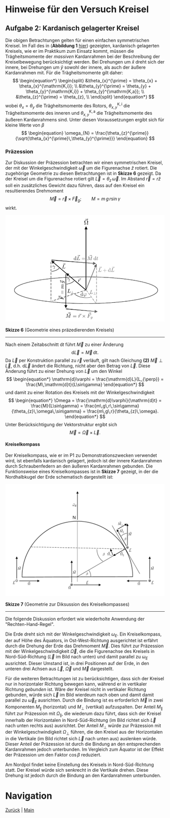 # Hinweise für den Versuch Kreisel

## Aufgabe 2: Kardanisch gelagerter Kreisel

Die obigen Betrachtungen gelten für einen einfachen symmetrischen Kreisel. Im Fall des in (**Abbildung 1** [hier](https://gitlab.kit.edu/kit/etp-lehre/p1-praktikum/students/-/blob/main/Kreisel/doc/Hinweise-Aufgabe-2.md)) gezeigten, kardanisch gelagerten Kreisels, wie er im Praktikum zum Einsatz kommt, müssen die Trägheitsmomente der *massiven* Kardanrahmen bei der Beschreibung der Kreiselbewegung berücksichtigt werden. Bei Drehungen um $\hat{x}$ dreht sich der innere, bei Drehungen um $\hat{y}$ sowohl der innere, als auch der äußere Kardanrahmen mit. Für die Trägheitsmomente gilt daher: 
$$
\begin{equation*}
\begin{split}
&\theta_{x}^{\prime} = \theta_{x} + \theta_{x}^{\mathrm{K,i}}; \\
&\theta_{y}^{\prime} = \theta_{y} + \theta_{y}^{\mathrm{K,i}} + \theta_{y}^{\mathrm{K,a}}; \\
&\theta_{z}^{\prime} = \theta_{z}, \\
\end{split}
\end{equation*}
$$
wobei $\theta_{x}=\theta_{y}$ die Trägheitsmomente des Rotors, $\theta_{x,y}^{\mathrm{K,i}}$ die Trägheitsmomente des inneren und $\theta_{x,y}^{\mathrm{K,a}}$ die Trägheitsmomente des äußeren Kardanrahmens sind. Unter diesen Voraussetzungen ergibt sich für kleine Werte von $\beta$
$$
\begin{equation}
\omega_{N} = \frac{\theta_{z}^{\prime}}{\sqrt{\theta_{x}^{\prime}\,\theta_{y}^{\prime}}}
\end{equation}
$$

### Präzession

Zur Diskussion der Präzession betrachten wir einen symmetrischen Kreisel, der mit der Winkelgeschwindigkeit $\vec{\omega}$ um die Figurenachse $\hat{z}$ rotiert. Die zugehörige Geometrie zu diesen Betrachtungen ist in **Skizze 6** gezeigt. Da der Kreisel um die Figurenachse rotiert gilt $\vec{L}=\theta_{z}\,\vec{\omega}$.  Im Abstand $\vec{r}=r\hat{z}$ soll ein zusätzliches Gewicht dazu führen, dass auf den Kreisel ein resultierendes Drehmoment 
$$
\begin{equation}
\vec{M} = \vec{r}\times\vec{F}_{g}; \qquad M=m\,g\,r\sin\gamma
\end{equation}
$$
wirkt.

<img src="../figures/Praezession.png" width="900" style="zoom:100%;" />

**Skizze 6** (Geometrie eines präzedierenden Kreisels)

---

Nach einem Zeitabschnitt $\mathrm{d}t$ führt $\vec{M}$ zu einer Änderung
$$
\begin{equation*}
\mathrm{d}\vec{L} = \vec{M}\,\mathrm{dt}.
\end{equation*}
$$
Da $\vec{L}$ per Konstruktion parallel zu $\vec{r}$ verläuft, gilt nach Gleichung **(2)** $\vec{M}\perp\vec{L}$, d.h. $\mathrm{d}\vec{L}$ ändert die Richtung, nicht aber den Betrag von $\vec{L}$. Diese Änderung führt zu einer Drehung von $\vec{L}$ um den Winkel
$$
\begin{equation*}
\mathrm{d}\varphi = \frac{\mathrm{d}L}{L_{\perp}} = \frac{M\,\mathrm{d}t}{L\sin\gamma}
\end{equation*}
$$
und damit zu einer Rotation des Kreisels mit der Winkelgeschwindigkeit
$$
\begin{equation*}
\Omega = \frac{\mathrm{d}\varphi}{\mathrm{d}t} = \frac{M}{L\sin\gamma} = \frac{m\,g\,r\,\sin\gamma}{\theta_{z}\,\omega\,\sin\gamma} = \frac{m\,g\,r}{\theta_{z}\,\omega}.
\end{equation*}
$$
Unter Berücksichtigung der Vektorstruktur ergibt sich
$$
\begin{equation*}
\vec{M}=\vec{\Omega}\times\vec{L}.
\end{equation*}
$$

#### Kreiselkompass

Der Kreiselkompass, wie er im P1 zu Demonstrationszwecken verwendet wird, ist ebenfalls kardanisch gelagert, jedoch ist der innere Kardanrahmen durch Schraubenfedern an den äußeren Kardanrahmen gebunden. Die Funktionsweise eines Kreiselkompasses ist in **Skizze 7** gezeigt, in der die Nordhalbkugel der Erde schematisch dargestellt ist:

<img src="../figures/KreiselkompassSkizze.png" width="900" style="zoom:100%;" />

**Skizze 7** (Geometrie zur Diksussion des Kreiselkompasses)

---

Die folgende Diskussion erfordert wie wiederholte Anwendung der "Rechten-Hand-Regel". 

Die Erde dreht sich mit der Winkelgeschwindigkeit $\omega_{E}$. Ein Kreiselkompass, der auf Höhe des Äquators, in Ost-West-Richtung ausgerichtet ist erfährt durch die Drehung der Erde das Drehmoment $\vec{M}$. Dies führt zur Präzession mit der Winkelgeschwindigkeit $\vec{\Omega}$, die die Figurenachse des Kreisels in Nord-Süd-Richtung ($\vec{L}$ im Bild nach unten) und damit parallel zu $\omega_{E}$ ausrichtet. Dieser Umstand ist, in drei Positionen auf der Erde, in den unteren drei Achsen aus $\vec{L}$, $\vec{\Omega}$ und $\vec{M}$ dargestellt. 

Für die weiteren Betrachtungen ist zu berücksichtigen, dass sich der Kreisel nur in horizontaler Richtung bewegen kann, während er in vertikaler Richtung *gebunden* ist. Wäre der Kreisel nicht in vertikaler Richtung gebunden, würde sich $\vec{L}$ im Bild wierdeum nach oben und damit damit parallel zu $\vec{\omega}_{E}$ ausrichten. Durch die Bindung ist es erforderlich $\vec{M}$ in zwei Komponenten $M_{\parallel}$ (horizontal) und $M_{\perp}$ (vertikal) aufzuspalten. Der Anteil $M_{\parallel}$ führt zur Präzession mit $\Omega_{\parallel}$, die wiederum dazu führt, dass sich der Kreisel innerhalb der Horizontalen in Nord-Süd-Richtung (im Bild richtet sich $\vec{L}$ nach unten rechts aus) ausrichtet. Der Anteil $M_{\perp}$ würde zur Präzession mit der Winkelgeschwindigkeit $\Omega_{\perp}$ führen, die den Kreisel aus der Horizontalen in die Vertikale (im Bild richtet sich $\vec{L}$ nach unten aus) auslenken würde. Dieser Anteil der Präzession ist durch die Bindung an den entsprechenden Kardanrahmen jedoch unterbunden. Im Vergleich zum Äquator ist der Effekt der Präzession um den Faktor $\cos\beta$ reduziert.  

Am Nordpol findet keine Einstellung des Kreisels in Nord-Süd-Richtung statt. Der Kreisel würde sich senkrecht in die Vertikale drehen. Diese Drehung ist jedoch durch die Bindung an den Kardanrahmen unterbunden. 

# Navigation

[Zurück](https://gitlab.kit.edu/kit/etp-lehre/p1-praktikum/students/-/blob/main/Kreisel/doc/Hinweise-Aufgabe-2.md) | [Main](https://gitlab.kit.edu/kit/etp-lehre/p1-praktikum/students/-/tree/main/Kreisel)
